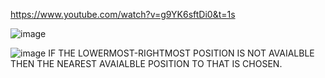 https://www.youtube.com/watch?v=g9YK6sftDi0&t=1s


![image](https://github.com/gregbg218/DSA/assets/72642906/be928dc1-43b8-4334-a6b4-8c2411738ea4)


![image](https://github.com/gregbg218/DSA/assets/72642906/92cb3da0-abda-441c-82b3-1710b0322e5b)
IF THE LOWERMOST-RIGHTMOST POSITION IS NOT AVAIALBLE THEN THE NEAREST AVAIALBLE POSITION TO THAT IS CHOSEN.
